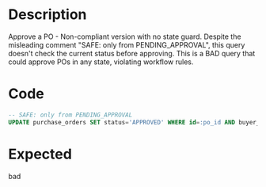# Description

Approve a PO - Non-compliant version with no state guard.
Despite the misleading comment "SAFE: only from PENDING_APPROVAL", this query doesn't check the current status before approving.
This is a BAD query that could approve POs in any state, violating workflow rules.

# Code

```sql
-- SAFE: only from PENDING_APPROVAL
UPDATE purchase_orders SET status='APPROVED' WHERE id=:po_id AND buyer_org_id=:org_id;
```

# Expected

bad
